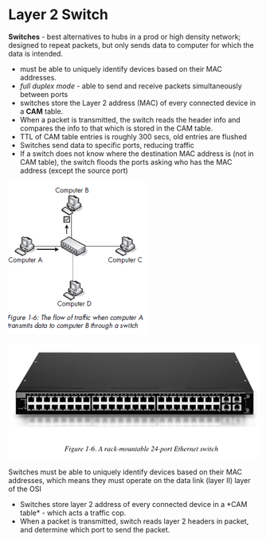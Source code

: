 # Layer 2 Switch

**Switches** - best alternatives to hubs in a prod or high density network; designed to repeat packets, but only sends data to computer for which the data is intended.

* must be able to uniquely identify devices based on their MAC addresses.
* _full duplex mode_ - able to send and receive packets simultaneously between ports
* switches store the Layer 2 address \(MAC\) of every connected device in a **CAM** table.
* When a packet is transmitted, the switch reads the header info and compares the info to that which is stored in the CAM table.
* TTL of CAM table entries is roughly 300 secs, old entries are flushed
* Switches send data to specific ports, reducing traffic
* If a switch does not know where the destination MAC address is \(not in CAM table\), the switch floods the ports asking who has the MAC address \(except the source port\)

![](/assets/switches-1.png)

![](/assets/switches-2.png)

Switches must be able to uniquely identify devices based on their MAC addresses, which means they must operate on the data link \(layer II\) layer of the OSI

* Switches store layer 2 address of every connected device in a \*CAM table\* - which acts a traffic cop.
* When a packet is transmitted, switch reads layer 2 headers in packet, and determine which port to send the packet.




